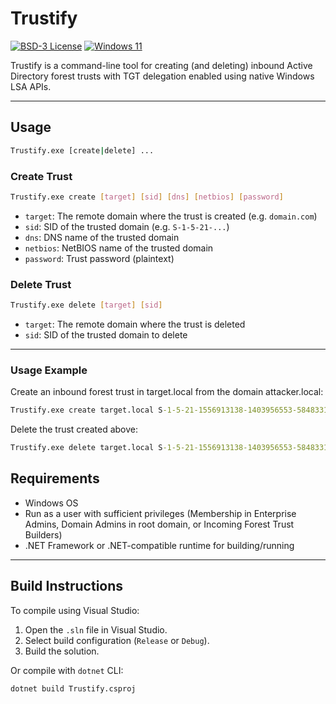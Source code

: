 # Trustify
[![BSD-3 License](https://img.shields.io/badge/License-BSD%203--Clause-blue.svg)](../LICENSE.md)
[![Windows 11](https://img.shields.io/badge/Windows-11%20-007bb8.svg?logo=Windows)](#)


Trustify is a command-line tool for creating (and deleting) inbound Active Directory forest trusts with TGT delegation enabled using native Windows LSA APIs.

---

## Usage

```bash
Trustify.exe [create|delete] ...
```

### Create Trust

```bash
Trustify.exe create [target] [sid] [dns] [netbios] [password]
```

- `target`: The remote domain where the trust is created (e.g. `domain.com`)
- `sid`: SID of the trusted domain (e.g. `S-1-5-21-...`)
- `dns`: DNS name of the trusted domain
- `netbios`: NetBIOS name of the trusted domain
- `password`: Trust password (plaintext)

### Delete Trust

```bash
Trustify.exe delete [target] [sid]
```

- `target`: The remote domain where the trust is deleted
- `sid`: SID of the trusted domain to delete

---

### Usage Example

Create an inbound forest trust in target.local from the domain attacker.local:
```cmd
Trustify.exe create target.local S-1-5-21-1556913138-1403956553-584833181 attacker.local ATTACKER Summer2025!
```

Delete the trust created above:
```cmd
Trustify.exe delete target.local S-1-5-21-1556913138-1403956553-584833181
```

## Requirements

- Windows OS
- Run as a user with sufficient privileges (Membership in Enterprise Admins, Domain Admins in root domain, or Incoming Forest Trust Builders)
- .NET Framework or .NET-compatible runtime for building/running

---

## Build Instructions

To compile using Visual Studio:

1. Open the `.sln` file in Visual Studio.
2. Select build configuration (`Release` or `Debug`).
3. Build the solution.

Or compile with `dotnet` CLI:

```bash
dotnet build Trustify.csproj
```
